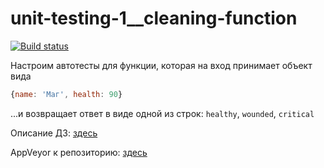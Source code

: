 # unit-testing-1__cleaning-function

[![Build status](https://ci.appveyor.com/api/projects/status/92bhjw31v87keh0p?svg=true)](https://ci.appveyor.com/project/KoensBerg/unit-testing-1-cleaning-function)

Настроим автотесты для функции, которая на вход принимает объект вида
```javascript
{name: 'Маг', health: 90}
```
...и возвращает ответ в виде одной из строк: `healthy`, `wounded`, `critical`

Описание ДЗ: [здесь](https://github.com/KoensBerg/ajs-homeworks/tree/ajs8/test-ci)

AppVeyor к репозиторию: [здесь](https://ci.appveyor.com/project/KoensBerg/unit-testing-1-cleaning-function)
